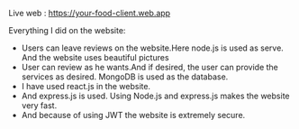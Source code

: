 Live web : https://your-food-client.web.app

Everything I did on the website: 
* Users can leave reviews on the website.Here node.js is used as serve. And the website uses beautiful pictures
* User can review as he wants.And if desired, the user can provide the services as desired. MongoDB is used as the database.
* I have used react.js in the website. 
* And express.js is used. Using Node.js and express.js makes the website very fast.
* And because of using JWT the website is extremely secure.